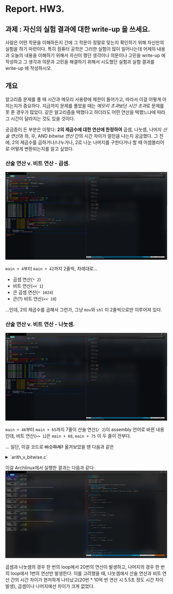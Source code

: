 # Report. HW3.

## 과제 : 자신의 실험 결과에 대한 write-up 을 쓰세요.
사람은 어떤 학문을 이해하든지 간에 그 학문이 정말로 맞는지 확인하기 위해 자신만의 실험을 하기 마련이다. 특히 컴퓨터 공학은 그러한 실험이 많이 일어나는데 어제의 내용과 오늘의 내용을 이해하기 위해서 자신이 했던 생각이나 의문이나 고민을 write-up 에 작성하고 그 생각과 의문과 고민을 해결하기 위해서 시도했던 실험과 실험 결과를 write-up 에 작성하시오.

## 개요
알고리즘 문제를 풀 때 시간과 메모리 사용량에 제한이 들어가고, 따라서 이걸 어떻게 아끼는지가 중요하다. 지금까지 문제를 풀었을 때는 *메모리 초과*보단 *시간 초과*로 문제를 못 푼 경우가 많았다. 같은 알고리즘을 택했다고 하더라도 어떤 연산을 택했느냐에 따라 그 시간이 달라지는 것도 있을 것이다.

궁금증이 든 부분은 이렇다: **2의 제곱수에 대한 연산에 한정하여** 곱셈, 나눗셈, 나머지 *산술 연산*과 좌, 우, AND *bitwise 연산* 간의 시간 차이가 얼만큼 나는지 궁금했다. 그 전에, 2의 제곱수를 곱하거나/나누거나, 2로 나눈 나머지를 구한다거나 할 때 어셈블리어로 어떻게 변환되는지를 알고 싶었다.

### 산술 연산 v. 비트 연산 - 곱셈.

![mul_v_shl](arith_v_bitwise_aseembly01.png)

`main + 4`부터 `main + 42`까지 2줄씩, 차례대로...
  - 곱셈 연산(`* 2`)
  - 비트 연산(`<< 1`)
  - 큰 곱셈 연산(`* 1024`)
  - 큰(?) 비트 연산(`<< 10`)

...인데, 2의 제곱수를 곱해서 그런가, 그냥 `mov`와 `shl` 이 2줄씩으로만 이루어져 있다.

### 산술 연산 v. 비트 연산 - 나눗셈.

![div_v_shr](arith_v_bitwise_assembly02.png)

`main + 46`부터 `main + 65`까지 7줄이 산술 연산(`/ 2`)이 assembly 언어로 바뀐 내용인데, 비트 연산(`>> 1`)은 `main + 68`, `main + 75` 이 두 줄이 전부다.

... 일단, 이걸 코드로 ~~비슷하게?~~ 옮겨보았을 땐 다음과 같은 

<details>
  <summary>`arith_v_bitwise.c`</summary>
  <p>
    
```c
#include<stdio.h>
#include<time.h>

const int target = 1048576;
const int mega = 1e6;
const int giga = 1e9;

int performance_test(int loop_count, void (*target_func)(int)){
    clock_t start = clock();
    target_func(loop_count);
    double microsecs = ((double)clock() - start);

    fprintf(stdout, "(%-10d loops) - %9.1f msec\n", loop_count, microsecs / 1000.0f);
}

void use_mul(int cnt)
{
    int n, i;
    
    for(n = 1; n <= cnt; n++)
    {
        for(i = 1; i < target; i *= 2);
    }
}

void use_mul_alt(int cnt)
{
    int n, i;

    for(n = 1; n <= cnt; n++)
    {
        for(i = 1; i < target; i *= target);
    }
}

void use_shl(int cnt)
{
    int n, i;

    for(n = 1; n <= cnt; n++)
    {
        for(i = 1; i < target; i <<= 1);
    }
}

void use_shl_alt(int cnt)
{
    int n, i;

    for(n = 1; n <= cnt; n++)
    {
        for(i = 1; i < target; i <<= 20);
    }
}

void use_div(int cnt)
{
    int n, i;

    for(n = 1; n <= cnt; n++)
    {
        for(i = target; i > 0; i /= 2);
    }
}

void use_div_alt(int cnt)
{
    int n, i;

    for(n = 1; n <= cnt; n++)
    {
        for(i = target; i > 0; i /= target);
    }
}

void use_shr(int cnt)
{
    int n, i;

    for(n = 1; n <= cnt; n++)
    {
        for(i = target; i > 0; i >>= 1);
    }
}

void use_shr_alt(int cnt)
{
    int n, i;

    for(n = 1; n <= cnt; n++)
    {
        for(i = target; i > 0; i >>= 20);
    }
}

void use_mod(int cnt)
{
    int n, i;

    for(n = 1; n <= cnt; n++)
    {
        i = 3;
        i %= 2;
    }
}

void use_bwand(int cnt)
{
    int n, i;

    for(n = 1; n <= cnt; n++)
    {
        i = 3;
        i &= 1;
    }
}


int main()
{
    clock_t start;
    double us;

    fprintf(stdout, "starting 20 \"i * 2\"s...\n");
    performance_test(mega, use_mul);
    performance_test(giga, use_mul);

    fprintf(stdout, "\n");
    
    fprintf(stdout, "starting 20 \"i << 1\"s...\n");
    performance_test(mega, use_shl);
    performance_test(giga, use_shl);
    
    fprintf(stdout, "\n");
    fprintf(stdout, "================================================================================\n");
    

    fprintf(stdout, "starting \"i * 1048576\"s...\n");
    performance_test(mega, use_mul_alt);
    performance_test(giga, use_mul_alt);
    
    fprintf(stdout, "\n");
    
    fprintf(stdout, "starting \"i << 20\"s...\n");
    performance_test(mega, use_shl_alt);
    performance_test(giga, use_shl_alt);
    
    fprintf(stdout, "\n");
    fprintf(stdout, "================================================================================\n");


    fprintf(stdout, "starting 20 \"i / 2\"s...\n");
    performance_test(mega, use_div);
    performance_test(giga, use_div);

    fprintf(stdout, "\n");

    fprintf(stdout, "starting 20 \"i >> 1\"s...\n");
    performance_test(mega, use_shr);
    performance_test(giga, use_shr);

    fprintf(stdout, "\n");
    fprintf(stdout, "================================================================================\n");


    fprintf(stdout, "starting \"i / 1048576\"s...\n");
    performance_test(mega, use_div_alt);
    performance_test(giga, use_div_alt);

    fprintf(stdout, "\n");

    fprintf(stdout, "Starting \"i >> 20\"s...\n");
    performance_test(mega, use_shr_alt);
    performance_test(giga, use_shr_alt);

    fprintf(stdout, "\n");
    fprintf(stdout, "================================================================================\n");


    fprintf(stdout, "Starting \"i %% 2\"s...\n");
    performance_test(mega, use_mod);
    performance_test(giga, use_mod);

    fprintf(stdout, "\n");

    fprintf(stdout, "Starting \"i & 1\"s...\n");
    performance_test(mega, use_bwand);
    performance_test(giga, use_bwand);

    return 0;
}
```

  </p>
</details>

이걸 Archlinux에서 실행한 결과는 다음과 같다:
![arith_v_bitwise_screenshot](arith_v_bitwise_screenshot.png)

곱셈과 나눗셈의 경우 한 번의 loop에서 20번의 연산이 발생하고, 나머지의 경우 한 번의 loop에서 1번의 연산만 발생한다.
이를 고려했을 때, 나눗셈에서 산술 연산과 비트 연산 간의 시간 차이가 현저하게 나타났고(20번 * 10억 번 연산 시 5.5초 정도 시간 차이 발생), 곱셈이나 나머지에선 차이가 크게 없었다.
